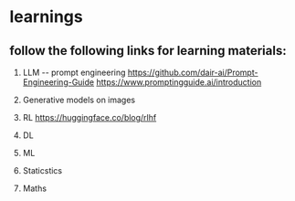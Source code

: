 # learnings

## follow the following links for learning materials:


1. LLM
   -- prompt engineering
            https://github.com/dair-ai/Prompt-Engineering-Guide
             https://www.promptingguide.ai/introduction
      
3. Generative models on images
4. RL
            https://huggingface.co/blog/rlhf
   
6. DL
7. ML
8. Staticstics
9. Maths
